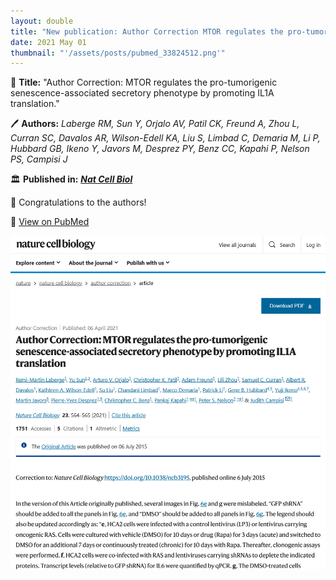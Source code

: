 ```yaml
---
layout: double
title: "New publication: Author Correction MTOR regulates the pro-tumorigenic senescence-associated secretory phenotype by promoting IL1A translation"
date: 2021 May 01
thumbnail: "'/assets/posts/pubmed_33824512.png'"
---
```

📖 <strong>Title:</strong> "Author Correction: MTOR regulates the pro-tumorigenic senescence-associated secretory phenotype by promoting IL1A translation."  

🖊️ <strong>Authors:</strong> <em>Laberge RM, Sun Y, Orjalo AV, Patil CK, Freund A, Zhou L, Curran SC, Davalos AR, Wilson-Edell KA, Liu S, Limbad C, Demaria M, Li P, Hubbard GB, Ikeno Y, Javors M, Desprez PY, Benz CC, Kapahi P, Nelson PS, Campisi J</em>  

🏛️ <strong>Published in:</strong> <em><strong><ins>Nat Cell Biol</ins></strong></em>  

🎉 Congratulations to the authors!  

🔗 <a href="https://pubmed.ncbi.nlm.nih.gov/33824512/">View on PubMed</a>  

![Publication Image](/assets/posts/pubmed_33824512.png)
